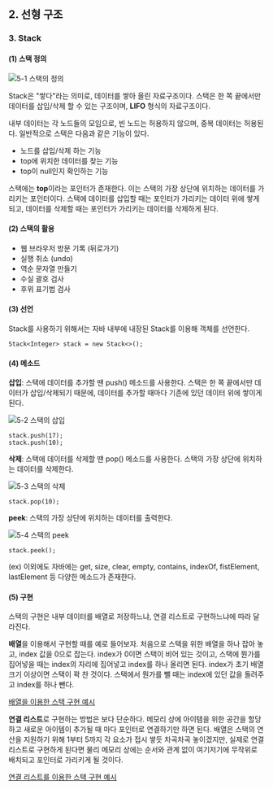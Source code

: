 ## 2. 선형 구조
### 3. Stack
#### (1) 스택 정의
![5-1  스택의 정의](https://user-images.githubusercontent.com/56579239/166421110-ffaa77c8-8ad8-4f59-8fb7-4b2b3e3399de.png)

Stack은 "쌓다"라는 의미로, 데이터를 쌓아 올린 자료구조이다. 스택은 한 쪽 끝에서만 데이터를 삽입/삭제 할 수 있는 구조이며, **LIFO** 형식의 자료구조이다.

내부 데이터는 각 노드들의 모임으로, 빈 노드는 허용하지 않으며, 중복 데이터는 허용된다. 일반적으로 스택은 다음과 같은 기능이 있다.

- 노드를 삽입/삭제 하는 기능
- top에 위치한 데이터를 찾는 기능
- top이 null인지 확인하는 기능

스택에는 **top**이라는 포인터가 존재한다. 이는 스택의 가장 상단에 위치하는 데이터를 가리키는 포인터이다. 스택에 데이터를 삽입할 때는 포인터가 가리키는 데이터 위에 쌓게 되고, 데이터를 삭제할 때는 포인터가 가리키는 데이터를 삭제하게 된다.

#### (2) 스택의 활용
- 웹 브라우저 방문 기록 (뒤로가기)
- 실행 취소 (undo)
- 역순 문자열 만들기
- 수실 괄호 검사
- 후위 표기법 검사

#### (3) 선언
Stack를 사용하기 위해서는 자바 내부에 내장된 Stack를 이용해 객체를 선언한다.

```Stack<Integer> stack = new Stack<>();```

#### (4) 메소드
**삽입**: 스택에 데이터를 추가할 땐 push() 메소드를 사용한다. 스택은 한 쪽 끝에서만 데이터가 삽입/삭제되기 때문에, 데이터를 추가할 때마다 기존에 있던 데이터 위에 쌓이게 된다.

![5-2  스택의 삽입](https://user-images.githubusercontent.com/56579239/166419581-72f9b371-1cfe-4a86-9348-afe1032a9438.png)

```
stack.push(17);
stack.push(10);
```


**삭제**: 스택에 데이터를 삭제할 땐 pop() 메소드를 사용한다. 스택의 가장 상단에 위치하는 데이터를 삭제한다.

![5-3  스택의 삭제](https://user-images.githubusercontent.com/56579239/166419566-90921e84-e61e-46fb-86a2-684c13b03a74.png)

```
stack.pop(10);
```

**peek**: 스택의 가장 상단에 위치하는 데이터를 출력한다.

![5-4  스택의 peek](https://user-images.githubusercontent.com/56579239/166419590-527e2721-6890-46fa-b227-9c14b5650227.png)

```
stack.peek();
```

(ex) 이외에도 자바에는 get, size, clear, empty, contains, indexOf, fistElement, lastElement 등 다양한 메소드가 존재한다.

#### (5) 구현
스택의 구현은 내부 데이터를 배열로 저장하느냐, 연결 리스트로 구현하느냐에 따라 달라진다.

**배열**을 이용해서 구현할 때를 예로 들어보자. 처음으로 스택을 위한 배열을 하나 잡아 놓고, index 값을 0으로 잡는다. index가 0이면 스택이 비어 있는 것이고, 스택에 뭔가를 집어넣을 때는 index의 자리에 집어넣고 index를 하나 올리면 된다. index가 초기 배열 크기 이상이면 스택이 꽉 찬 것이다. 스택에서 뭔가를 뺄 때는 index에 있던 값을 돌려주고 index를 하나 뺀다.

[배열을 이용한 스택 구현 예시](Stack_array.java)

**연결 리스트**로 구현하는 방법은 보다 단순하다. 메모리 상에 아이템을 위한 공간을 할당하고 새로운 아이템이 추가될 때 마다 포인터로 연결하기만 하면 된다. 배열은 스택의 연산을 지원하기 위해 1부터 5까지 각 요소가 접시 쌓듯 차곡차곡 놓이겠지만, 실제로 연결 리스트로 구현하게 된다면 물리 메모리 상에는 순서와 관계 없이 여기저기에 무작위로 배치되고 포인터로 가리키게 될 것이다.

[연결 리스트를 이용한 스택 구현 예시](Stack_array.java)
